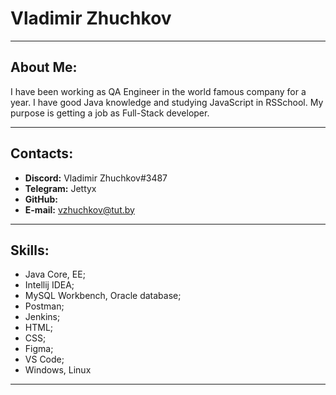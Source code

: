 # Vladimir Zhuchkov
___
## About Me:
I have been working as QA Engineer in the world famous company for a year. 
I have good Java knowledge and studying JavaScript in RSSchool.
My purpose is getting a job as Full-Stack developer. 
___
## Contacts:
+ **Discord:** Vladimir Zhuchkov#3487
+ **Telegram:** Jettyx
+ **GitHub:** 
+ **E-mail:** vzhuchkov@tut.by
___
## Skills:
+ Java Core, EE;
+ Intellij IDEA;
+ MySQL Workbench, Oracle database;
+ Postman;
+ Jenkins;
+ HTML;
+ CSS;
+ Figma;
+ VS Code;
+ Windows, Linux
___
